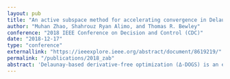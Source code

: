 ```yaml
---
layout: pub
title: "An active subspace method for accelerating convergence in Delaunay-based optimization via dimension reduction"
author: "Muhan Zhao, Shahrouz Ryan Alimo, and Thomas R. Bewley"
conference: "2018 IEEE Conference on Decision and Control (CDC)"
date: "2018-12-17"
type: "conference"
externallink: "https://ieeexplore.ieee.org/abstract/document/8619219/"
permalink: "/publications/2018_zab"
abstract: 'Delaunay-based derivative-free optimization (Δ-DOGS) is an efficient and provably-convergent global optimization algorithm for problems with computationally-expensive function evaluations, including cases for which analytical expressions for the objective function may not be available. Δ-DOGS belongs to the family of response surface methods (RSMs), and suffers from the typical “curse of dimensionality”, with the computational cost increasing quickly as the number of design parameters increases. As a result, the number of design parameters n in Δ-DOGS is typically limited to n ≲ 10. To improve performance for higher-dimensional problems, this paper proposes a combination of derivative-free optimization, seeking the global minimizer of a successively-refined surrogate model of the objective function, and an active subspace method, detecting and exploring preferentially the directions of most variability of the objective function. The contribution of other directions to the objective function is bounded by a small constant. This new algorithm iteratively applies Δ-DOGS to seek the minimizer on the d -dimensional active subspace that has most function variation. Inverse mapping is used to project data from the active subspace back to full-model for evaluating function values. This task is accomplished by solving a related inequality constrained problem. Test results indicate that the resulting strategy is highly effective on a handful of model optimization problems.'
---
```

